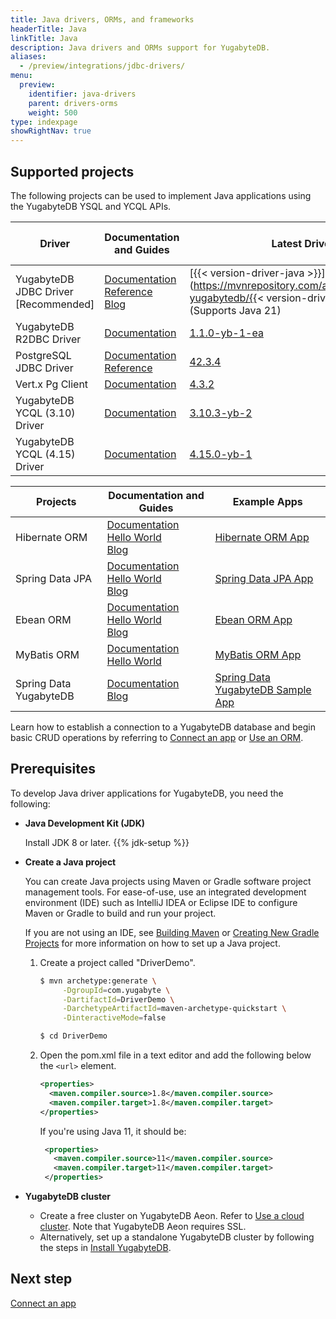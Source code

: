 ```yaml
---
title: Java drivers, ORMs, and frameworks
headerTitle: Java
linkTitle: Java
description: Java drivers and ORMs support for YugabyteDB.
aliases:
  - /preview/integrations/jdbc-drivers/
menu:
  preview:
    identifier: java-drivers
    parent: drivers-orms
    weight: 500
type: indexpage
showRightNav: true
---
```


## Supported projects

The following projects can be used to implement Java applications using the YugabyteDB YSQL and YCQL APIs.

| Driver | Documentation and Guides | Latest Driver Version | Supported YugabyteDB Version |
| ------- | ------------------------ | ------------------------ | ---------------------|
| YugabyteDB JDBC Driver [Recommended] | [Documentation](yugabyte-jdbc/)<br />[Reference](yugabyte-jdbc-reference/)<br />[Blog](https://dev.to/yugabyte/yugabytedb-jdbc-smart-driver-for-proxyless-halb-2k8a/) | [{{< version-driver-java >}}](https://mvnrepository.com/artifact/com.yugabyte/jdbc-yugabytedb/{{< version-driver-java >}})<br/>(Supports Java 21) | 2.8 and above |
| YugabyteDB R2DBC Driver | [Documentation](yb-r2dbc/) | [1.1.0-yb-1-ea](https://mvnrepository.com/artifact/com.yugabyte/r2dbc-postgresql) | 2.18 and above |
| PostgreSQL JDBC Driver | [Documentation](postgres-jdbc/)<br /> [Reference](postgres-jdbc-reference/) | [42.3.4](https://mvnrepository.com/artifact/org.postgresql/postgresql/42.3.4) | 2.4 and above |
| Vert.x Pg Client | [Documentation](ysql-vertx-pg-client/) | [4.3.2](https://mvnrepository.com/artifact/io.vertx/vertx-core/4.3.2) | |
| YugabyteDB YCQL (3.10) Driver | [Documentation](ycql) | [3.10.3-yb-2](https://mvnrepository.com/artifact/com.yugabyte/cassandra-driver-core/3.10.3-yb-2) | |
| YugabyteDB YCQL (4.15) Driver | [Documentation](ycql-4.x) | [4.15.0-yb-1](https://mvnrepository.com/artifact/com.yugabyte/java-driver-core/4.15.0-yb-1) | |

| Projects | Documentation and Guides | Example Apps |
| ------- | ------------------------ | ------------ |
| Hibernate ORM | [Documentation](hibernate/)<br />[Hello World](../orms/java/ysql-hibernate/)<br />[Blog](https://www.yugabyte.com/blog/run-the-rest-version-of-spring-petclinic-with-angular-and-distributed-sql-on-gke/)<br /> | [Hibernate ORM App](https://github.com/yugabyte/orm-examples/tree/master/java/hibernate/) |
| Spring Data JPA | [Documentation](/preview/integrations/spring-framework/sd-jpa/)<br />[Hello World](../orms/java/ysql-spring-data/)<br />[Blog](https://www.yugabyte.com/blog/run-the-rest-version-of-spring-petclinic-with-angular-and-distributed-sql-on-gke/) | [Spring Data JPA App](https://github.com/yugabyte/orm-examples/tree/master/java/spring/) |
| Ebean ORM | [Documentation](ebean/)<br /> [Hello World](../orms/java/ysql-ebean/)<br /> [Blog](https://www.yugabyte.com/blog/ebean-orm-yugabytedb/)| [Ebean ORM App](https://github.com/yugabyte/orm-examples/tree/master/java/ebean/) |
| MyBatis ORM | [Documentation](mybatis/)<br /> [Hello World](../orms/java/ysql-mybatis/) | [MyBatis ORM App](https://github.com/yugabyte/orm-examples/tree/master/java/mybatis/) |
| Spring Data YugabyteDB | [Documentation](/preview/integrations/spring-framework/sdyb/)<br/>[Blog](https://www.yugabyte.com/blog/spring-data-yugabytedb-getting-started/) | [Spring Data YugabyteDB Sample App](https://github.com/yugabyte/spring-data-yugabytedb-example/) |

Learn how to establish a connection to a YugabyteDB database and begin basic CRUD operations by referring to [Connect an app](yugabyte-jdbc/) or [Use an ORM](hibernate/).

## Prerequisites

To develop Java driver applications for YugabyteDB, you need the following:

- **Java Development Kit (JDK)**

  Install JDK 8 or later. {{% jdk-setup %}}

- **Create a Java project**

  You can create Java projects using Maven or Gradle software project management tools. For ease-of-use, use an integrated development environment (IDE) such as IntelliJ IDEA or Eclipse IDE to configure Maven or Gradle to build and run your project.

  If you are not using an IDE, see [Building Maven](https://maven.apache.org/guides/development/guide-building-maven.html) or [Creating New Gradle Projects](https://docs.gradle.org/current/samples/sample_building_java_applications.html) for more information on how to set up a Java project.

    1. Create a project called "DriverDemo".

       ```sh
       $ mvn archetype:generate \
            -DgroupId=com.yugabyte \
            -DartifactId=DriverDemo \
            -DarchetypeArtifactId=maven-archetype-quickstart \
            -DinteractiveMode=false

       $ cd DriverDemo
       ```

    1. Open the pom.xml file in a text editor and add the following below the `<url>` element.

        ```xml
        <properties>
          <maven.compiler.source>1.8</maven.compiler.source>
          <maven.compiler.target>1.8</maven.compiler.target>
        </properties>
        ```

       If you're using Java 11, it should be:

       ```xml
        <properties>
          <maven.compiler.source>11</maven.compiler.source>
          <maven.compiler.target>11</maven.compiler.target>
        </properties>
        ```

- **YugabyteDB cluster**
  - Create a free cluster on YugabyteDB Aeon. Refer to [Use a cloud cluster](/preview/tutorials/quick-start-yugabytedb-managed/). Note that YugabyteDB Aeon requires SSL.
  - Alternatively, set up a standalone YugabyteDB cluster by following the steps in [Install YugabyteDB](/preview/tutorials/quick-start/macos/).

## Next step

[Connect an app](yugabyte-jdbc/)

